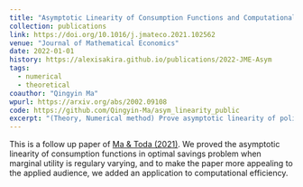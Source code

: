 ```yaml
---
title: "Asymptotic Linearity of Consumption Functions and Computational Efficiency"
collection: publications
link: https://doi.org/10.1016/j.jmateco.2021.102562
venue: "Journal of Mathematical Economics"
date: 2022-01-01
history: https://alexisakira.github.io/publications/2022-JME-Asym
tags:
  - numerical
  - theoretical
coauthor: "Qingyin Ma"
wpurl: https://arxiv.org/abs/2002.09108
code: https://github.com/Qingyin-Ma/asym_linearity_public
excerpt: "(Theory, Numerical method) Prove asymptotic linearity of policy functions when marginal utility is regularly varying; follow-up of [Ma & Toda (2021)](https://doi.org/10.1016/j.jet.2021.105193)."
---
```


This is a follow up paper of [Ma & Toda (2021)](https://doi.org/10.1016/j.jet.2021.105193). We proved the asymptotic linearity of consumption functions in optimal savings problem when marginal utility is regulary varying, and to make the paper more appealing to the applied audience, we added an application to computational efficiency.